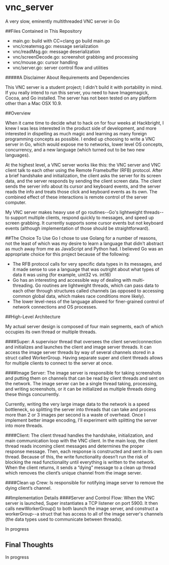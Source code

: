 vnc_server
==========

A very slow, eminently multithreaded VNC server in Go

##Files Contained in This Repository

+ main.go: build with CC=clang go build main.go
+ vnc/createmsg.go: message serialization
+ vnc/readMsg.go: message deserialization
+ vnc/screenDecode.go: screenshot grabbing and processing
+ vnc/mouse.go: cursor handling
+ vnc/server.go: server control flow and utilities

#####A Disclaimer About Requirements and Dependencies

This VNC server is a student project; I didn't build it with portability in mind. If you really intend to run this server, you need to have Imagemagick, Cocoa, and Go installed. The server has not been tested on any platform other than a Mac OSX 10.9. 

##Overview

When it came time to decide what to hack on for four weeks at Hackbright, I
knew I was less interested in the product side of development, and more
interested in dispelling as much magic and learning as many foreign
programming concepts as possible. I ended up choosing to write a VNC server in
Go, which would expose me to networks, lower level OS concepts, concurrency,
and a new language (which turned out to be two new languages).

At the highest level, a VNC server works like this: the VNC server and VNC client talk to each other using the Remote Framebuffer (RFB) protocol. After a brief handshake and initialization, the client asks the server for its screen data, and the server responds by sending the client screen data. The client sends the server info about its cursor and keyboard events, and the server reads the info and treats those click and keyboard events as its own. The combined effect of these interactions is remote control of the server computer.

My VNC server makes heavy use of go routines--Go's lightweight threads--to support multiple clients, respond quickly to messages, and speed up screen grabbing. It currently supports some cursor events but not keyboard events (although implementation of those should be straightforward).

##The Choice To Use Go
I chose to use Golang for a number of reasons, not the least of which was my desire to learn a language that didn't abstract as much away from me as JavaScript and Python had. I believed Go was an appropriate choice for this project because of the following: 

+ The RFB protocol calls for very specific data types in its messages, and it made sense to use a language that was outright about what types of data it was using (for example, uint32 vs. int16)
+ Go has an interesting and accessible way of dealing with multi-threading. Go routines are lightweight threads, which can pass data to each other through structures called channels (as opposed to accessing common global data, which makes race conditions more likely).
+ The lower level-ness of the language allowed for finer-grained control of network connections and OS processes.

##High-Level Architecture 

My actual server design is composed of four main segments, each of which occupies its own thread or multiple threads. 

####Super:
A supervisor thread that oversees the client server/connection and initializes and launches the client and image server threads. It can access the image server threads by way of several channels stored in a struct called WorkerGroup. Having separate super and client threads allows for multiple clients to connect to the server at once.

####Image Server:
The image server is responsible for taking screenshots and putting them on channels that can be read by client threads and sent on the network. The image server can be a single thread taking, processing, and writing screenshots, or it can be initialized as multiple threads doing these things concurrently. 

Currently, writing the very large image data to the network is a speed bottleneck, so splitting the server into threads that can take and process more than 2 or 3 images per second is a waste of overhead. Once I implement better image encoding, I'll experiment with splitting the server into more threads.

####Client:
The client thread handles the handshake, initialization, and main communication loop with the VNC client. In the main loop, the client thread reads incoming client messages and determines the proper response message. Then, each response is constructed and sent in its own thread. Because of this, the write functionality doesn’t run the risk of blocking the read functionality until everything is written to the network. When the client returns, it sends a “dying” message to a clean up thread which removes the client’s unique channel from the image server.

####Clean up Crew:
Is responsible for notifying image server to remove the dying client’s channel.

##Implementation Details
####Server and Control Flow:
When the VNC server is launched, Super instantiates a TCP listener on port 5900. It then calls newWorkerGroup() to both launch the image server, and construct a workerGroup--a struct that has access to all of the image server's channels (the data types used to communicate between threads). 


In progress

## Final Thoughts

In progress